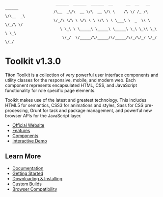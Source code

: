 ```
                       ______  ______  ______  __      __  __   __  ______
                      /\__  _\/\  __ \/\  __ \/\ \    /\ \/ /_ /\ \/\__  _\
                      \/_/\ \/\ \ \/\ \ \ \/\ \ \ \___\ \  _  \\ \ \/_/\ \/
                         \ \_\ \ \_____\ \_____\ \_____\ \_\ \_\\ \_\ \ \_\
                          \/_/  \/_____/\/_____/\/_____/\/_/\/_/ \/_/  \/_/
```

# Toolkit v1.3.0 #

Titon Toolkit is a collection of very powerful user interface components and utility classes
for the responsive, mobile, and modern web. Each component represents encapsulated HTML, CSS,
and JavaScript functionality for role specific page elements.

Toolkit makes use of the latest and greatest technology. This includes HTML5 for semantics,
CSS3 for animations and styles, Sass for CSS pre-processing, Grunt for task and package management,
and powerful new browser APIs for the JavaScript layer.

* [Official Website](http://titon.io/toolkit)
* [Features](http://titon.io/toolkit#features)
* [Components](http://titon.io/toolkit#components)
* [Interactive Demo](http://demo.titon.io/)

## Learn More ##

* [Documentation](https://github.com/titon/toolkit/tree/master/docs/en)
* [Getting Started](https://github.com/titon/toolkit/blob/master/docs/en/setup/getting-started.md)
* [Downloading & Installing](https://github.com/titon/toolkit/blob/master/docs/en/setup/installing.md)
* [Custom Builds](https://github.com/titon/toolkit/blob/master/docs/en/setup/custom-builds.md)
* [Browser Compatibility](https://github.com/titon/toolkit/blob/master/docs/en/support/compatibility.md)